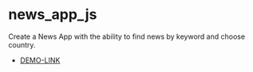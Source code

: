 # news_app_js

Create a News App with the ability to find news by keyword and choose country.

- [DEMO-LINK](https://mikhail-88.github.io/news_app_js/)